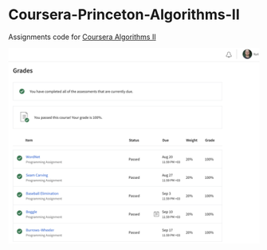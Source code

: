 # Coursera-Princeton-Algorithms-II

Assignments code for [Coursera Algorithms II](https://www.coursera.org/learn/algorithms-part2)

![](Coursera-Princeton-Algorithms-II-Grades.png)
